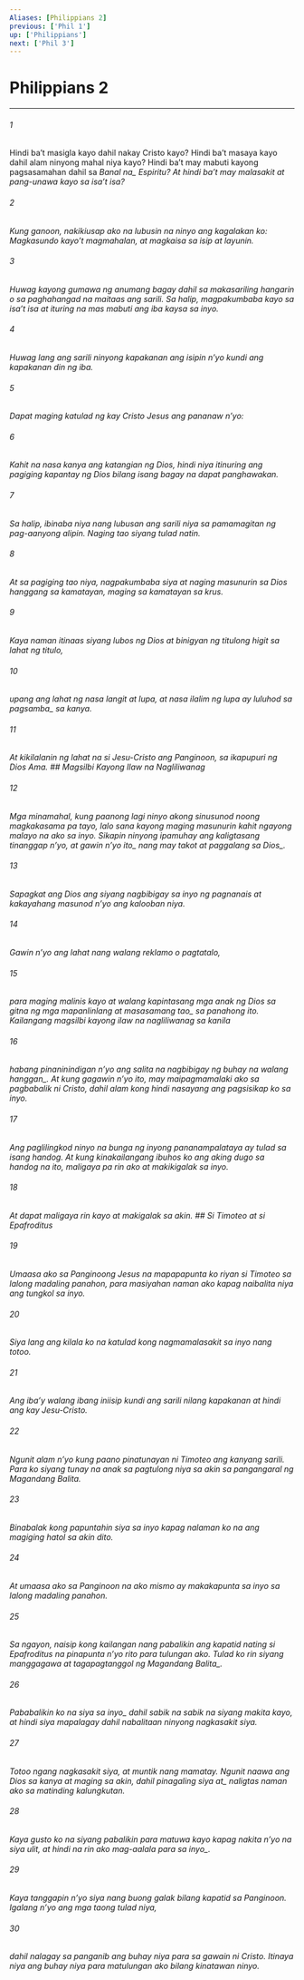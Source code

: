 ```yaml
---
Aliases: [Philippians 2]
previous: ['Phil 1']
up: ['Philippians']
next: ['Phil 3']
---
```

# Philippians 2

***






















###### 1 










Hindi baʼt masigla kayo dahil nakay Cristo kayo? Hindi baʼt masaya kayo dahil alam ninyong mahal niya kayo? Hindi baʼt may mabuti kayong pagsasamahan dahil sa <i class="trans-change">Banal na_ Espiritu? At hindi baʼt may malasakit at pang-unawa kayo sa isaʼt isa? 





















###### 2 










Kung ganoon, nakikiusap ako na lubusin na ninyo ang kagalakan ko: Magkasundo kayoʼt magmahalan, at magkaisa sa isip at layunin. 





















###### 3 










Huwag kayong gumawa ng anumang bagay dahil sa makasariling hangarin o sa paghahangad na maitaas ang sarili. Sa halip, magpakumbaba kayo sa isaʼt isa at ituring na mas mabuti ang iba kaysa sa inyo. 





















###### 4 










Huwag lang ang sarili ninyong kapakanan ang isipin nʼyo kundi ang kapakanan din ng iba. 





















###### 5 










Dapat maging katulad ng kay Cristo Jesus ang pananaw nʼyo: 





















###### 6 










Kahit na nasa kanya ang katangian ng Dios, hindi niya itinuring ang pagiging kapantay ng Dios bilang isang bagay na dapat panghawakan. 





















###### 7 










Sa halip, ibinaba niya nang lubusan ang sarili niya sa pamamagitan ng pag-aanyong alipin. Naging tao siyang tulad natin. 





















###### 8 










At sa pagiging tao niya, nagpakumbaba siya at naging masunurin sa Dios hanggang sa kamatayan, maging sa kamatayan sa krus. 





















###### 9 










Kaya naman itinaas siyang lubos ng Dios at binigyan ng titulong higit sa lahat ng titulo, 





















###### 10 










upang ang lahat ng nasa langit at lupa, at nasa ilalim ng lupa ay luluhod <i class="trans-change">sa pagsamba_ sa kanya. 





















###### 11 










At kikilalanin ng lahat na si Jesu-Cristo ang Panginoon, sa ikapupuri ng Dios Ama. ## Magsilbi Kayong Ilaw na Nagliliwanag 





















###### 12 










Mga minamahal, kung paanong lagi ninyo akong sinusunod noong magkakasama pa tayo, lalo sana kayong maging masunurin kahit ngayong malayo na ako sa inyo. Sikapin ninyong ipamuhay ang kaligtasang tinanggap nʼyo, <i class="trans-change">at gawin nʼyo ito_ nang may takot at paggalang <i class="trans-change">sa Dios_. 





















###### 13 










Sapagkat ang Dios ang siyang nagbibigay sa inyo ng pagnanais at kakayahang masunod nʼyo ang kalooban niya. 





















###### 14 










Gawin nʼyo ang lahat nang walang reklamo o pagtatalo, 





















###### 15 










para maging malinis kayo at walang kapintasang mga anak ng Dios sa gitna ng mga mapanlinlang at masasamang <i class="trans-change">tao_ sa panahong ito. Kailangang magsilbi kayong ilaw na nagliliwanag sa kanila 





















###### 16 










habang pinaninindigan nʼyo ang salita na nagbibigay ng buhay <i class="trans-change">na walang hanggan_. At kung gagawin nʼyo ito, may maipagmamalaki ako sa pagbabalik ni Cristo, dahil alam kong hindi nasayang ang pagsisikap ko sa inyo. 





















###### 17 










Ang paglilingkod ninyo na bunga ng inyong pananampalataya ay tulad sa isang handog. At kung kinakailangang ibuhos ko ang aking dugo sa handog na ito, maligaya pa rin ako at makikigalak sa inyo. 





















###### 18 










At dapat maligaya rin kayo at makigalak sa akin. ## Si Timoteo at si Epafroditus 





















###### 19 










Umaasa ako sa Panginoong Jesus na mapapapunta ko riyan si Timoteo sa lalong madaling panahon, para masiyahan naman ako kapag naibalita niya ang tungkol sa inyo. 





















###### 20 










Siya lang ang kilala ko na katulad kong nagmamalasakit sa inyo nang totoo. 





















###### 21 










Ang ibaʼy walang ibang iniisip kundi ang sarili nilang kapakanan at hindi ang kay Jesu-Cristo. 





















###### 22 










Ngunit alam nʼyo kung paano pinatunayan ni Timoteo ang kanyang sarili. Para ko siyang tunay na anak sa pagtulong niya sa akin sa pangangaral ng Magandang Balita. 





















###### 23 










Binabalak kong papuntahin siya sa inyo kapag nalaman ko na ang magiging hatol sa akin dito. 





















###### 24 










At umaasa ako sa Panginoon na ako mismo ay makakapunta sa inyo sa lalong madaling panahon. 





















###### 25 










Sa ngayon, naisip kong kailangan nang pabalikin ang kapatid nating si Epafroditus na pinapunta nʼyo rito para tulungan ako. Tulad ko rin siyang manggagawa at tagapagtanggol <i class="trans-change">ng Magandang Balita_. 





















###### 26 










<i class="trans-change">Pababalikin ko na siya sa inyo_ dahil sabik na sabik na siyang makita kayo, at hindi siya mapalagay dahil nabalitaan ninyong nagkasakit siya. 





















###### 27 










Totoo ngang nagkasakit siya, at muntik nang mamatay. Ngunit naawa ang Dios sa kanya at maging sa akin, dahil <i class="trans-change">pinagaling siya at_ naligtas naman ako sa matinding kalungkutan. 





















###### 28 










Kaya gusto ko na siyang pabalikin para matuwa kayo kapag nakita nʼyo na siya ulit, at hindi na rin ako mag-aalala <i class="trans-change">para sa inyo_. 





















###### 29 










Kaya tanggapin nʼyo siya nang buong galak bilang kapatid sa Panginoon. Igalang nʼyo ang mga taong tulad niya, 





















###### 30 










dahil nalagay sa panganib ang buhay niya para sa gawain ni Cristo. Itinaya niya ang buhay niya para matulungan ako bilang kinatawan ninyo.
